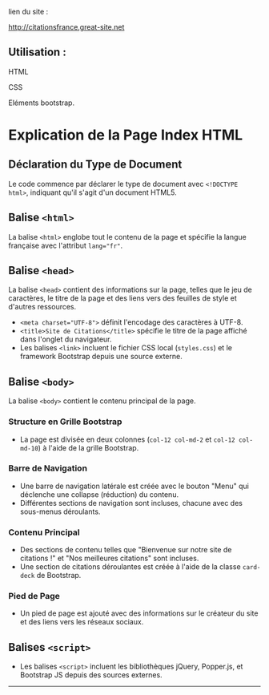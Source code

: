 lien du site :

http://citationsfrance.great-site.net


## Utilisation :

HTML

CSS

Eléments bootstrap.

# Explication de la Page Index HTML

## Déclaration du Type de Document
Le code commence par déclarer le type de document avec `<!DOCTYPE html>`, indiquant qu'il s'agit d'un document HTML5.

## Balise `<html>`
La balise `<html>` englobe tout le contenu de la page et spécifie la langue française avec l'attribut `lang="fr"`.

## Balise `<head>`
La balise `<head>` contient des informations sur la page, telles que le jeu de caractères, le titre de la page et des liens vers des feuilles de style et d'autres ressources.

- `<meta charset="UTF-8">` définit l'encodage des caractères à UTF-8.
- `<title>Site de Citations</title>` spécifie le titre de la page affiché dans l'onglet du navigateur.
- Les balises `<link>` incluent le fichier CSS local (`styles.css`) et le framework Bootstrap depuis une source externe.

## Balise `<body>`
La balise `<body>` contient le contenu principal de la page.

### Structure en Grille Bootstrap
- La page est divisée en deux colonnes (`col-12 col-md-2` et `col-12 col-md-10`) à l'aide de la grille Bootstrap.

### Barre de Navigation
- Une barre de navigation latérale est créée avec le bouton "Menu" qui déclenche une collapse (réduction) du contenu.
- Différentes sections de navigation sont incluses, chacune avec des sous-menus déroulants.

### Contenu Principal
- Des sections de contenu telles que "Bienvenue sur notre site de citations !" et "Nos meilleures citations" sont incluses.
- Une section de citations déroulantes est créée à l'aide de la classe `card-deck` de Bootstrap.

### Pied de Page
- Un pied de page est ajouté avec des informations sur le créateur du site et des liens vers les réseaux sociaux.

## Balises `<script>`
- Les balises `<script>` incluent les bibliothèques jQuery, Popper.js, et Bootstrap JS depuis des sources externes.

---

